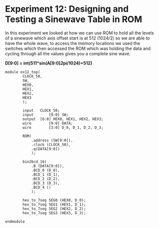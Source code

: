 # Experiment 12: Designing and Testing	a	Sinewave Table in ROM

In this experiment we looked at how we can use ROM to hold all the levels of a sinewave which axis offset start is at 512 (1024/2) so we are able to have the whole wave, to access the memory locations we used the switches which then accessed the ROM which was holding the data and cycling through all the values gives you a complete sine wave.

**D[9:0] = int(511*sin(A[9:0]*2*pi/1024)+512)**

    module ex12_top(
			CLOCK_50,
			SW,
			HEX0,
			HEX1,
			HEX2,
			HEX3
			);
			
			input 	CLOCK_50;
			input		[9:0] SW;
			output	[6:0] HEX0, HEX1, HEX2, HEX3;
			wire		[9:0] DATA;
			wire		[3:0] D_0, D_1, D_2, D_3;
			
			ROM(
				.address (SW[9:0]),
				.clock (CLOCK_50),
				.q(DATA[9:0])
				);
				
			bin2bcd_16(
				.B (DATA[9:0]),
				.BCD_0 (D_0),
				.BCD_1 (D_1),
				.BCD_2 (D_2),
				.BCD_3 (D_3),
				.BCD_4 ()
				);
				
			hex_to_7seg SEG0 (HEX0, D_0);
			hex_to_7seg SEG1 (HEX1, D_1);
			hex_to_7seg SEG2 (HEX2, D_2);
			hex_to_7seg SEG3 (HEX3, D_3);
			
    endmodule
